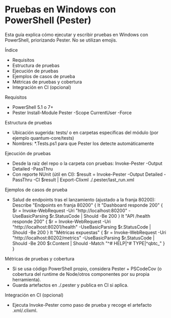 # Pruebas en Windows con PowerShell (Pester)

Esta guía explica cómo ejecutar y escribir pruebas en Windows con PowerShell, priorizando Pester. No se utilizan emojis.

Índice
- Requisitos
- Estructura de pruebas
- Ejecución de pruebas
- Ejemplos de casos de prueba
- Métricas de pruebas y cobertura
- Integración en CI (opcional)

Requisitos
- PowerShell 5.1 o 7+
- Pester
  Install-Module Pester -Scope CurrentUser -Force

Estructura de pruebas
- Ubicación sugerida: tests/ o en carpetas específicas del módulo (por ejemplo quantum-core/tests)
- Nombres: *.Tests.ps1 para que Pester los detecte automáticamente

Ejecución de pruebas
- Desde la raíz del repo o la carpeta con pruebas:
  Invoke-Pester -Output Detailed -PassThru
- Con reporte NUnit (útil en CI):
  $result = Invoke-Pester -Output Detailed -PassThru -CI
  $result | Export-Clixml ./.pester/last_run.xml

Ejemplos de casos de prueba
- Salud de endpoints tras el lanzamiento (ajustado a la franja 80200):
  Describe "Endpoints en franja 80200" {
    It "Dashboard responde 200" {
      $r = Invoke-WebRequest -Uri "http://localhost:80200" -UseBasicParsing
      $r.StatusCode | Should -Be 200
    }
    It "API /health responde 200" {
      $r = Invoke-WebRequest -Uri "http://localhost:80201/health" -UseBasicParsing
      $r.StatusCode | Should -Be 200
    }
    It "Métricas expuestas" {
      $r = Invoke-WebRequest -Uri "http://localhost:80202/metrics" -UseBasicParsing
      $r.StatusCode | Should -Be 200
      $r.Content | Should -Match "^# HELP|^# TYPE|^qbtc_"
    }
  }

Métricas de pruebas y cobertura
- Si se usa código PowerShell propio, considera Pester + PSCodeCov (o cobertura del runtime de Node/otros componentes por su propia herramienta).
- Guarda artefactos en ./.pester y publica en CI si aplica.

Integración en CI (opcional)
- Ejecuta Invoke-Pester como paso de prueba y recoge el artefacto .xml/.clixml.

